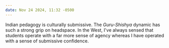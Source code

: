 ```yaml
---
date: Nov 24 2024, 11:32 -0500
---
```


Indian pedagogy is culturally submissive. The _Guru-Shishya_ dynamic has such a strong grip on headspace. In the West, I've always sensed that students operate with a far more sense of agency whereas I have operated with a sense of submissive confidence.
